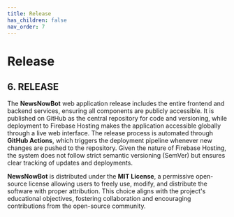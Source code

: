 ```yaml
---
title: Release
has_children: false
nav_order: 7
---
```


# Release

## 6. RELEASE
 
The **NewsNowBot** web application release includes the entire frontend and backend services, ensuring all components are publicly accessible. It is published on GitHub as the central repository for code and versioning, while deployment to Firebase Hosting makes the application accessible globally through a live web interface.
The release process is automated through **GitHub Actions**, which triggers the deployment pipeline whenever new changes are pushed to the repository. Given the nature of Firebase Hosting, the system does not follow strict semantic versioning (SemVer) but ensures clear tracking of updates and deployments.
 
**NewsNowBot** is distributed under the **MIT License**, a permissive open-source license allowing users to freely use, modify, and distribute the software with proper attribution. This choice aligns with the project's educational objectives, fostering collaboration and encouraging contributions from the open-source community.

